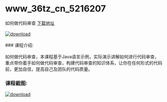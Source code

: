 # www_36tz_cn_5216207
如何做代码审查
[下载地址](http://www.36tz.cn/article/5216207 "下载地址")
<br/></br>[![download](http://36tz.cn/muke_img/2020_11_2-54-300x203.png "下载地址")](http://www.36tz.cn/article/5216207 "下载地址")
<br/></br>### 课程介绍:<br/></br>如何做代码审查，本课程基于Java语言示例，实际演示讲解如何进行代码审查，重点带你着手如何做代码审查，构建代码审查的知识体系，让你在任何形式的代码前，更加自信，提高自己及团队的代码质量。

### 课程截图:
[![download](http://36tz.cn/muke_img/2020_11_1-53.png "下载地址")](http://www.36tz.cn/article/5216207 "下载地址")
